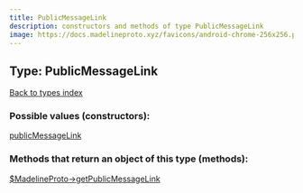 ```yaml
---
title: PublicMessageLink
description: constructors and methods of type PublicMessageLink
image: https://docs.madelineproto.xyz/favicons/android-chrome-256x256.png
---
```

## Type: PublicMessageLink  
[Back to types index](index.md)



### Possible values (constructors):

[publicMessageLink](../constructors/publicMessageLink.md)  



### Methods that return an object of this type (methods):

[$MadelineProto->getPublicMessageLink](../methods/getPublicMessageLink.md)  




